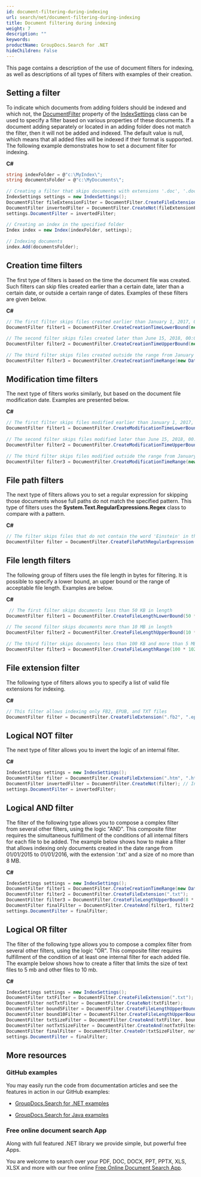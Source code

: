 ```yaml
---
id: document-filtering-during-indexing
url: search/net/document-filtering-during-indexing
title: Document filtering during indexing
weight: 7
description: ""
keywords: 
productName: GroupDocs.Search for .NET
hideChildren: False
---
```

This page contains a description of the use of document filters for indexing, as well as descriptions of all types of filters with examples of their creation.

## Setting a filter

To indicate which documents from adding folders should be indexed and which not, the [DocumentFilter](https://apireference.groupdocs.com/net/search/groupdocs.search/indexsettings/properties/documentfilter) property of the [IndexSettings](https://apireference.groupdocs.com/net/search/groupdocs.search/indexsettings) class can be used to specify a filter based on various properties of these documents. If a document adding separately or located in an adding folder does not match the filter, then it will not be added and indexed. The default value is null, which means that all added files will be indexed if their format is supported. The following example demonstrates how to set a document filter for indexing.

**C#**

```csharp
string indexFolder = @"c:\MyIndex\";
string documentsFolder = @"c:\MyDocuments\";
 
// Creating a filter that skips documents with extensions '.doc', '.docx', '.rtf'
IndexSettings settings = new IndexSettings();
DocumentFilter fileExtensionFilter = DocumentFilter.CreateFileExtension(".doc", ".docx", ".rtf"); // Creating file extension filter that allows only specified extensions
DocumentFilter invertedFilter = DocumentFilter.CreateNot(fileExtensionFilter); // Inverting file extension filter to allow all extensions except specified ones
settings.DocumentFilter = invertedFilter;
 
// Creating an index in the specified folder
Index index = new Index(indexFolder, settings);
 
// Indexing documents
index.Add(documentsFolder);
```

## Creation time filters

The first type of filters is based on the time the document file was created. Such filters can skip files created earlier than a certain date, later than a certain date, or outside a certain range of dates. Examples of these filters are given below.

**C#**

```csharp
// The first filter skips files created earlier than January 1, 2017, 00:00:00 a.m.
DocumentFilter filter1 = DocumentFilter.CreateCreationTimeLowerBound(new DateTime(2017, 1, 1));
 
// The second filter skips files created later than June 15, 2018, 00:00:00 a.m.
DocumentFilter filter2 = DocumentFilter.CreateCreationTimeUpperBound(new DateTime(2018, 6, 15));
 
// The third filter skips files created outside the range from January 1, 2017, 00:00:00 a.m. to June 15, 2018, 00:00:00 a.m.
DocumentFilter filter3 = DocumentFilter.CreateCreationTimeRange(new DateTime(2017, 1, 1), new DateTime(2018, 6, 15));
```

## Modification time filters

The next type of filters works similarly, but based on the document file modification date. Examples are presented below.

**C#**

```csharp
// The first filter skips files modified earlier than January 1, 2017, 00:00:00 a.m.
DocumentFilter filter1 = DocumentFilter.CreateModificationTimeLowerBound(new DateTime(2017, 1, 1));
 
// The second filter skips files modified later than June 15, 2018, 00:00:00 a.m.
DocumentFilter filter2 = DocumentFilter.CreateModificationTimeUpperBound(new DateTime(2018, 6, 15));
 
// The third filter skips files modified outside the range from January 1, 2017, 00:00:00 a.m. to June 15, 2018, 00:00:00 a.m.
DocumentFilter filter3 = DocumentFilter.CreateModificationTimeRange(new DateTime(2017, 1, 1), new DateTime(2018, 6, 15));
```

## File path filters

The next type of filters allows you to set a regular expression for skipping those documents whose full paths do not match the specified pattern. This type of filters uses the **System.Text.RegularExpressions.Regex** class to compare with a pattern.

**C#**

```csharp
// The filter skips files that do not contain the word 'Einstein' in their paths
DocumentFilter filter = DocumentFilter.CreateFilePathRegularExpression("Einstein", RegexOptions.IgnoreCase);
```

## File length filters

The following group of filters uses the file length in bytes for filtering. It is possible to specify a lower bound, an upper bound or the range of acceptable file length. Examples are below.

**C#**

```csharp
 // The first filter skips documents less than 50 KB in length
DocumentFilter filter1 = DocumentFilter.CreateFileLengthLowerBound(50 * 1024);
 
// The second filter skips documents more than 10 MB in length
DocumentFilter filter2 = DocumentFilter.CreateFileLengthUpperBound(10 * 1024 * 1024);
 
// The third filter skips documents less than 100 KB and more than 5 MB in length
DocumentFilter filter3 = DocumentFilter.CreateFileLengthRange(100 * 1024, 5 * 1024 * 1024);
```

## File extension filter

The following type of filters allows you to specify a list of valid file extensions for indexing.

**C#**

```csharp
// This filter allows indexing only FB2, EPUB, and TXT files
DocumentFilter filter = DocumentFilter.CreateFileExtension(".fb2", ".epub", ".txt");
```

## Logical NOT filter

The next type of filter allows you to invert the logic of an internal filter.

**C#**

```csharp
IndexSettings settings = new IndexSettings();
DocumentFilter filter = DocumentFilter.CreateFileExtension(".htm", ".html");
DocumentFilter invertedFilter = DocumentFilter.CreateNot(filter); // Inverting file extension filter to allow all extensions except of HTM and HTML
settings.DocumentFilter = invertedFilter;
```

## Logical AND filter

The filter of the following type allows you to compose a complex filter from several other filters, using the logic "AND". This composite filter requires the simultaneous fulfillment of the conditions of all internal filters for each file to be added. The example below shows how to make a filter that allows indexing only documents created in the date range from 01/01/2015 to 01/01/2016, with the extension '.txt' and a size of no more than 8 MB.

**C#**

```csharp
IndexSettings settings = new IndexSettings();
DocumentFilter filter1 = DocumentFilter.CreateCreationTimeRange(new DateTime(2015, 1, 1), new DateTime(2016, 1, 1));
DocumentFilter filter2 = DocumentFilter.CreateFileExtension(".txt");
DocumentFilter filter3 = DocumentFilter.CreateFileLengthUpperBound(8 * 1024 * 1024);
DocumentFilter finalFilter = DocumentFilter.CreateAnd(filter1, filter2, filter3);
settings.DocumentFilter = finalFilter;
```

## Logical OR filter

The filter of the following type allows you to compose a complex filter from several other filters, using the logic "OR". This composite filter requires fulfillment of the condition of at least one internal filter for each added file. The example below shows how to create a filter that limits the size of text files to 5 mb and other files to 10 mb.

**C#**

```csharp
IndexSettings settings = new IndexSettings();
DocumentFilter txtFilter = DocumentFilter.CreateFileExtension(".txt");
DocumentFilter notTxtFilter = DocumentFilter.CreateNot(txtFilter);
DocumentFilter bound5Filter = DocumentFilter.CreateFileLengthUpperBound(5 * 1024 * 1024);
DocumentFilter bound10Filter = DocumentFilter.CreateFileLengthUpperBound(10 * 1024 * 1024);
DocumentFilter txtSizeFilter = DocumentFilter.CreateAnd(txtFilter, bound5Filter);
DocumentFilter notTxtSizeFilter = DocumentFilter.CreateAnd(notTxtFilter, bound10Filter);
DocumentFilter finalFilter = DocumentFilter.CreateOr(txtSizeFilter, notTxtSizeFilter);
settings.DocumentFilter = finalFilter;
```

## More resources

### GitHub examples

You may easily run the code from documentation articles and see the features in action in our GitHub examples:

*   [GroupDocs.Search for .NET examples](https://github.com/groupdocs-search/GroupDocs.Search-for-.NET)
    
*   [GroupDocs.Search for Java examples](https://github.com/groupdocs-search/GroupDocs.Search-for-Java)
    

### Free online document search App

Along with full featured .NET library we provide simple, but powerful free Apps.

You are welcome to search over your PDF, DOC, DOCX, PPT, PPTX, XLS, XLSX and more with our free online [Free Online Document Search App](https://products.groupdocs.app/search).
